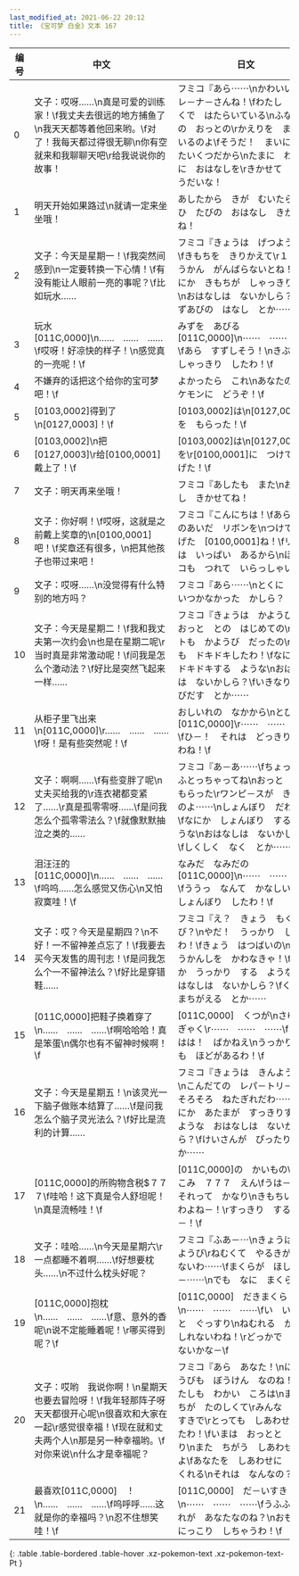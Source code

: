 ```yaml
---
last_modified_at: 2021-06-22 20:12
title: 《宝可梦 白金》文本 167
---
```

| 编号 | 中文 | 日文 |
| ---- | ---- | ---- |
| 0 | 文子：哎呀……\n真是可爱的训练家！\f我丈夫去很远的地方捕鱼了\n我天天都等着他回来哟。\f对了！我每天都过得很无聊\n你有空就来和我聊聊天吧\r给我说说你的故事！ | フミコ『あら⋯⋯\nかわいい　トレ－ナ－さんね！\fわたし　とおくで　はたらいている\nふなのりの　おっとの\rかえりを　まっているのよ\fそうだ！　まいにち　たいくつだから\nたまに　わたしに　おはなしを\rきかせて　ちょうだいな！ |
| 1 | 明天开始如果路过\n就请一定来坐坐哦！ | あしたから　きが　むいたら\nぜひ　たびの　おはなし　きかせてね！ |
| 2 | 文子：今天是星期一！\f我突然间感到\n一定要转换一下心情！\f有没有能让人眼前一亮的事呢？\f比如玩水…… | フミコ『きょうは　げつようび！\fきもちを　きりかえて\r１しゅうかん　がんばらないとね！\fなにか　きもちが　しゃっきりする\nおはなしは　ないかしら？\fみずあびの　はなし　とか⋯⋯ |
| 3 | 玩水[011C,0000]\n……　……　……\f哎呀！好凉快的样子！\n感觉真的一亮呢！\f | みずを　あびる　[011C,0000]\n⋯⋯　⋯⋯　⋯⋯\fあら　すずしそう！\nきぶんが　しゃっきり　したわ！\f |
| 4 | 不嫌弃的话把这个给你的宝可梦吧！\f | よかったら　これ\nあなたの　ポケモンに　どうぞ！\f |
| 5 | [0103,0002]得到了\n[0127,0003]！\f | [0103,0002]は\n[0127,0003]を　もらった！\f |
| 6 | [0103,0002]\n把[0127,0003]\r给[0100,0001]戴上了！\f | [0103,0002]は\n[0127,0003]を\r[0100,0001]に　つけて　あげた！\f |
| 7 | 文子：明天再来坐哦！ | フミコ『あしたも　また\nおはなし　きかせてね！ |
| 8 | 文子：你好啊！\f哎呀，这就是之前戴上奖章的\n[0100,0001]吧！\f奖章还有很多，\n把其他孩子也带过来吧！ | フミコ『こんにちは！\fあら　このあいだ　リボンを\nつけて　あげた　[0100,0001]ね！\fリボンは　いっぱい　あるから\nほかのコも　つれて　いらっしゃい！ |
| 9 | 文子：哎呀……\n没觉得有什么特别的地方吗？ | フミコ『あら⋯⋯\nとくに　おもいつかなかった　かしら？ |
| 10 | 文子：今天是星期二！\f我和我丈夫第一次约会\n也是在星期二呢\r当时真是非常激动呢！\f问我是怎么个激动法？\f好比是突然飞起来一样…… | フミコ『きょうは　かようび！\fおっと　との　はじめての\nデ－トも　かようび　だったの\rとても　ドキドキしたわ！\fなにか　ドキドキする　ような\nおはなしは　ないかしら？\fいきなり　とびだす　とか⋯⋯ |
| 11 | 从柜子里飞出来\n[011C,0000]\r……　……　……\f呀！是有些突然呢！\f | おしいれの　なかから\nとびだす　[011C,0000]\r⋯⋯　⋯⋯　⋯⋯\fひ－！　それは　どっきりするわね！\f |
| 12 | 文子：啊啊……\f有些变胖了呢\n丈夫买给我的\r连衣裙都变紧了……\r真是孤零零呀……\f是问我怎么个孤零零法么？\f就像默默抽泣之类的…… | フミコ『あ－あ⋯⋯\fちょっと　ふとっちゃってね\nおっと　から　もらった\rワンピ－スが　きついのよ⋯⋯\nしょんぼり　だわ⋯⋯\fなにか　しょんぼり　する　ような\nおはなしは　ないかしら？\fしくしく　なく　とか⋯⋯ |
| 13 | 泪汪汪的[011C,0000]\n……　……　……\f呜呜……怎么感觉又伤心\n又怕寂寞哇！\f | なみだ　なみだの　[011C,0000]\n⋯⋯　⋯⋯　⋯⋯\fううっ　なんて　かなしいの\nしょんぼり　したわ！\f |
| 14 | 文子：哎？今天是星期四？\n不好！一不留神差点忘了！\f我要去买今天发售的周刊志！\f是问我怎么个一不留神法么？\f好比是穿错鞋…… | フミコ『え？　きょう　もくようび？\nやだ！　うっかり　してたわ！\fきょう　はつばいの\nしゅうかんしを　かわなきゃ！\fなにか　うっかり　する　ような\nおはなしは　ないかしら？\fくつを　まちがえる　とか⋯⋯ |
| 15 | [011C,0000]把鞋子换着穿了\n……　……　……\f啊哈哈哈！真是笨蛋\n偶尔也有不留神时候啊！\f | [011C,0000]　くつが\nさゆう　ぎゃく\r⋯⋯　⋯⋯　⋯⋯\fあははは！　ばかねえ\nうっかり　にも　ほどがあるわ！\f |
| 16 | 文子：今天是星期五！\n该灵光一下脑子做账本结算了……\f是问我怎么个脑子灵光法么？\f好比是流利的计算…… | フミコ『きょうは　きんようび！\nこんだての　レパ－トリ－も\rそろそろ　ねたぎれだわ⋯⋯\fなにか　あたまが　すっきりする\nような　おはなしは　ないかしら？\fけいさんが　ぴったり　とか⋯⋯ |
| 17 | [011C,0000]的所购物含税$７７７\f哇哈！这下真是令人舒坦呢！\n真是流畅哇！\f | [011C,0000]の　かいもの\nぜいこみ　７７７　えん\fうは－！　それって　かなり\nきもちいい　わよね－！\rすっきり　するわ－！\f |
| 18 | 文子：哇哈……\n今天是星期六\r一点都睡不着啊……\f好想要枕头……\n不过什么枕头好呢？ | フミコ『ふあ－⋯\nきょうは　どようび\rねむくて　やるきが　でないわ⋯⋯\fまくらが　ほしいわ－⋯⋯\nでも　なに　まくら？ |
| 19 | [011C,0000]抱枕\n……　……　……\f意、意外的香呢\n说不定能睡着呢！\r哪买得到呢？\f | [011C,0000]　だきまくら\n⋯⋯　⋯⋯　⋯⋯\fい　いがいと　ぐっすり\nねむれる　かも　しれないわね！\rどっかで　かえないかな－\f |
| 20 | 文子：哎哟　我说你啊！\n星期天也要去冒险呀！\f我年轻那阵子呀天天都很开心呢\n很喜欢和大家在一起\r感觉很幸福！\f现在就和丈夫两个人\n那是另一种幸福哟。\f对你来说\n什么才是幸福呢？ | フミコ『あら　あなた！\nにちようびも　ぼうけん　なのね！\fわたしも　わかい　ころは\nまいにちが　たのしくて\rみんな　だいすきで\rとっても　しあわせだったわ！\fいまは　おっとと　ふたり\nまた　ちがう　しあわせなのよ\fあなたを　しあわせに　してくれる\nそれは　なんなの？ |
| 21 | 最喜欢[011C,0000]　！\n……　……　……\f呜呼呼……这就是你的幸福吗？\n忍不住想笑哇！\f | [011C,0000]　だ－いすき！\n⋯⋯　⋯⋯　⋯⋯\fうふふ　それが　あなたなのね？\nおもわず　にっこり　しちゃうわ！\f |
{: .table .table-bordered .table-hover .xz-pokemon-text .xz-pokemon-text-Pt }